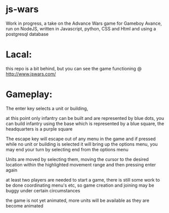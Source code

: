 # js-wars
Work in progress, a take on the Advance Wars game for Gameboy Avance, run on NodeJS, written in Javascript, python, CSS and Html and using a postgresql database

Lacal:
========

this repo is a bit behind, but you can see the game functioning @ http://www.jswars.com/

Gameplay:
========

The enter key selects a unit or building,

at this point only infantry can be built and are represented by blue dots, you can build infantry using the base which is represented by a blue square, the headquarters is a purple square

The escape key will escape out of any menu in the game and if pressed while no unit or building is selected it will bring up the options menu, you may end your turn by selecting end from the options menu

Units are moved by selecting them, moving the cursor to the desired location within the highlighted movement range and then pressing enter again

at least two players are needed to start a game, there is still some work to be done coordinating menu's etc, so game creation and joining may be buggy under certain circumstances

the game is not yet animated, more units will be available as they are become animated
